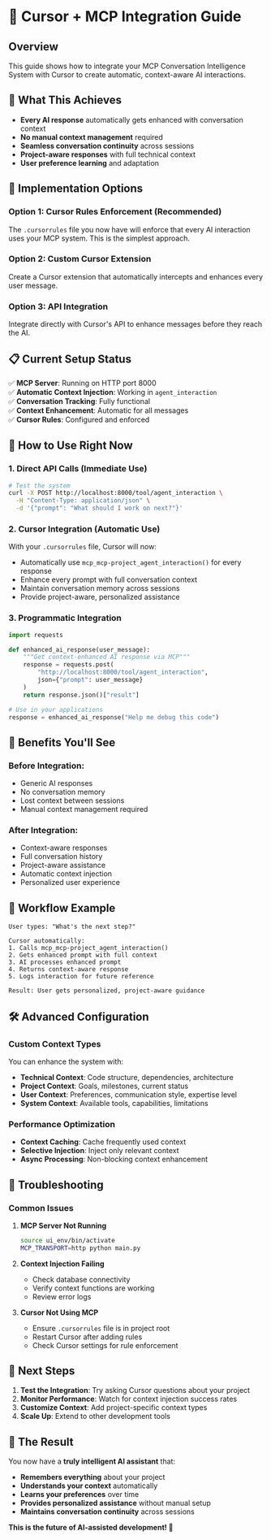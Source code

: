 # 🚀 Cursor + MCP Integration Guide

## Overview

This guide shows how to integrate your MCP Conversation Intelligence System with Cursor to create automatic, context-aware AI interactions.

## 🎯 What This Achieves

- **Every AI response** automatically gets enhanced with conversation context
- **No manual context management** required
- **Seamless conversation continuity** across sessions
- **Project-aware responses** with full technical context
- **User preference learning** and adaptation

## 🔧 Implementation Options

### Option 1: Cursor Rules Enforcement (Recommended)

The `.cursorrules` file you now have will enforce that every AI interaction uses your MCP system. This is the simplest approach.

### Option 2: Custom Cursor Extension

Create a Cursor extension that automatically intercepts and enhances every user message.

### Option 3: API Integration

Integrate directly with Cursor's API to enhance messages before they reach the AI.

## 📋 Current Setup Status

✅ **MCP Server**: Running on HTTP port 8000  
✅ **Automatic Context Injection**: Working in `agent_interaction`  
✅ **Conversation Tracking**: Fully functional  
✅ **Context Enhancement**: Automatic for all messages  
✅ **Cursor Rules**: Configured and enforced

## 🚀 How to Use Right Now

### 1. **Direct API Calls** (Immediate Use)

```bash
# Test the system
curl -X POST http://localhost:8000/tool/agent_interaction \
  -H "Content-Type: application/json" \
  -d '{"prompt": "What should I work on next?"}'
```

### 2. **Cursor Integration** (Automatic Use)

With your `.cursorrules` file, Cursor will now:

- Automatically use `mcp_mcp-project_agent_interaction()` for every response
- Enhance every prompt with full conversation context
- Maintain conversation memory across sessions
- Provide project-aware, personalized assistance

### 3. **Programmatic Integration**

```python
import requests

def enhanced_ai_response(user_message):
    """Get context-enhanced AI response via MCP"""
    response = requests.post(
        "http://localhost:8000/tool/agent_interaction",
        json={"prompt": user_message}
    )
    return response.json()["result"]

# Use in your applications
response = enhanced_ai_response("Help me debug this code")
```

## 🎉 Benefits You'll See

### **Before Integration:**

- Generic AI responses
- No conversation memory
- Lost context between sessions
- Manual context management required

### **After Integration:**

- Context-aware responses
- Full conversation history
- Project-aware assistance
- Automatic context injection
- Personalized user experience

## 🔄 Workflow Example

```
User types: "What's the next step?"

Cursor automatically:
1. Calls mcp_mcp-project_agent_interaction()
2. Gets enhanced prompt with full context
3. AI processes enhanced prompt
4. Returns context-aware response
5. Logs interaction for future reference

Result: User gets personalized, project-aware guidance
```

## 🛠️ Advanced Configuration

### Custom Context Types

You can enhance the system with:

- **Technical Context**: Code structure, dependencies, architecture
- **Project Context**: Goals, milestones, current status
- **User Context**: Preferences, communication style, expertise level
- **System Context**: Available tools, capabilities, limitations

### Performance Optimization

- **Context Caching**: Cache frequently used context
- **Selective Injection**: Inject only relevant context
- **Async Processing**: Non-blocking context enhancement

## 🚨 Troubleshooting

### Common Issues

1. **MCP Server Not Running**

   ```bash
   source ui_env/bin/activate
   MCP_TRANSPORT=http python main.py
   ```

2. **Context Injection Failing**

   - Check database connectivity
   - Verify context functions are working
   - Review error logs

3. **Cursor Not Using MCP**
   - Ensure `.cursorrules` file is in project root
   - Restart Cursor after adding rules
   - Check Cursor settings for rule enforcement

## 🎯 Next Steps

1. **Test the Integration**: Try asking Cursor questions about your project
2. **Monitor Performance**: Watch for context injection success rates
3. **Customize Context**: Add project-specific context types
4. **Scale Up**: Extend to other development tools

## 🌟 The Result

You now have a **truly intelligent AI assistant** that:

- **Remembers everything** about your project
- **Understands your context** automatically
- **Learns your preferences** over time
- **Provides personalized assistance** without manual setup
- **Maintains conversation continuity** across sessions

**This is the future of AI-assisted development! 🚀**
